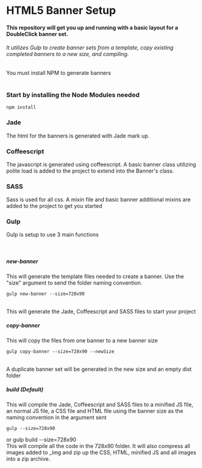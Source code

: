 # HTML5 Banner Setup<br/>

#### This repository will get you up and running with a basic layout for a DoubleClick banner set.
###### It utilizes Gulp to create banner sets from a template, copy existing completed banners to a new size, and compiling.

You must install NPM to generate banners<br/><br/>

### Start by installing the Node Modules needed

    npm install

### Jade<br/>

The html for the banners is generated with Jade mark up.

### Coffeescript<br/>

The javascript is generated using coffeescript.  A basic banner class utilizing polite load is added to the project to extend into the Banner's class.

### SASS<br/>

Sass is used for all css.  A mixin file and basic banner additional mixins are added to the project to get you started

### Gulp<br/>

Gulp is setup to use 3 main functions<br/><br/><br/>

##### new-banner<br/>
This will generate the template files needed to create a banner.  Use the "size" argument to send the folder naming convention.

    gulp new-banner --size=728x90
    
<br/>
This will generate the Jade, Coffeescript and SASS files to start your project

##### copy-banner<br/>
This will copy the files from one banner to a new banner size

    gulp copy-banner --size=728x90 --newSize
    
<br/>
A duplicate banner set will be generated in the new size and an empty dist folder

##### build (Default)<br/>
This will compile the Jade, Coffeescript and SASS files to a minified JS file, an normal JS file, a CSS file and HTML file using the banner size as the naming convention in the argument sent

    gulp --size=728x90
or
    gulp build --size=728x90
<br/>
This will compile all the code in the 728x90 folder.  It will also compress all images added to _img and zip up the CSS, HTML, minified JS and all images into a zip archive.